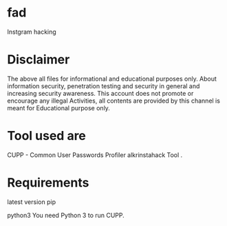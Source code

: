 # fad
Instgram hacking 



# Disclaimer

The above all files for informational and educational purposes only. About information security, penetration testing and security in general and increasing security awareness. This account does not promote or encourage any illegal Activities, all contents are provided by this channel is meant for Educational purpose only.


# Tool used are

CUPP - Common User Passwords Profiler 
alkrinstahack Tool
.

# Requirements


 latest version pip
 
 python3
 You need Python 3 to run CUPP.


